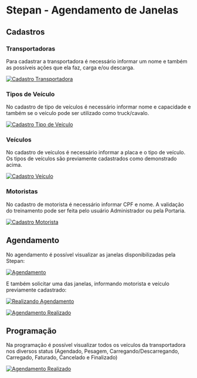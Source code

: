 Stepan - Agendamento de Janelas
====================================

## Cadastros

### Transportadoras

Para cadastrar a transportadora é necessário informar um nome e também as possíveis ações que ela faz, carga e/ou descarga.

[![Cadastro Transportadora](/cadastro_transportadora.png)](/cadastro_transportadora.png)

### Tipos de Veículo

No cadastro de tipo de veículos é necessário informar nome e capacidade e também se o veículo pode ser utilizado como truck/cavalo.

[![Cadastro Tipo de Veículo](/cadastro_tipo_veiculo.png)](/cadastro_tipo_veiculo.png)

### Veículos

No cadastro de veículos é necessário informar a placa e o tipo de veículo. Os tipos de veículos são previamente cadastrados como demonstrado acima.

[![Cadastro Veículo](/cadastro_veiculo.png)](/cadastro_veiculo.png)

### Motoristas

No cadastro de motorista é necessário informar CPF e nome. A validação do treinamento pode ser feita pelo usuário Administrador ou pela Portaria.

[![Cadastro Motorista](/cadastro_motorista_adm.png)](/cadastro_motorista_adm.png)

## Agendamento

No agendamento é possível visualizar as janelas disponibilizadas pela Stepan:

[![Agendamento](/agendamento.png)](/agendamento.png)

E também solicitar uma das janelas, informando motorista e veículo previamente cadastrado:

[![Realizando Agendamento](/agendamento_do.png)](/agendamento_do.png)

[![Agendamento Realizado](/agendamento_done.png)](/agendamento_done.png)

## Programação

Na programação é possível visualizar todos os veículos da transportadora nos diversos status (Agendado, Pesagem, Carregando/Descarregando, Carregado, Faturado, Cancelado e Finalizado)

[![Agendamento Realizado](/programacao.png)](/programacao.png)
